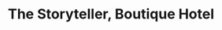 ---
layout: project.hbs
key: the-storyteller
title: The Storyteller, Boutique Hotel
category: Hospitality
og: true
description:
- under construction
photos:
- "main.jpg"
- "main.jpg"

---